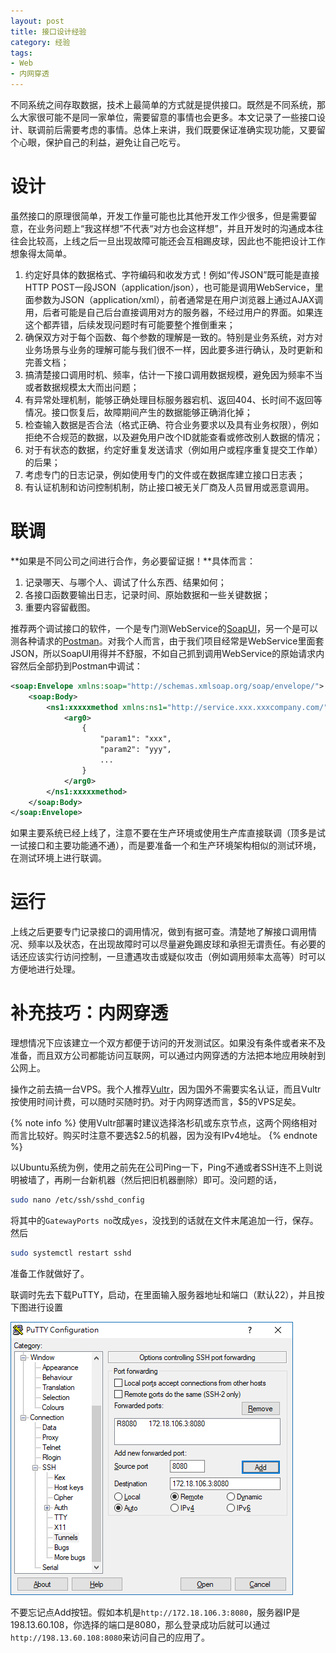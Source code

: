 ```yaml
---
layout: post
title: 接口设计经验
category: 经验
tags: 
- Web
- 内网穿透
---
```

不同系统之间存取数据，技术上最简单的方式就是提供接口。既然是不同系统，那么大家很可能不是同一家单位，需要留意的事情也会更多。本文记录了一些接口设计、联调前后需要考虑的事情。总体上来讲，我们既要保证准确实现功能，又要留个心眼，保护自己的利益，避免让自己吃亏。
<!-- more --> 

# 设计
虽然接口的原理很简单，开发工作量可能也比其他开发工作少很多，但是需要留意，在业务问题上“我这样想”不代表“对方也会这样想”，并且开发时的沟通成本往往会比较高，上线之后一旦出现故障可能还会互相踢皮球，因此也不能把设计工作想象得太简单。

1. 约定好具体的数据格式、字符编码和收发方式！例如“传JSON”既可能是直接HTTP POST一段JSON（application/json），也可能是调用WebService，里面参数为JSON（application/xml），前者通常是在用户浏览器上通过AJAX调用，后者可能是自己后台直接调用对方的服务器，不经过用户的界面。如果连这个都弄错，后续发现问题时有可能要整个推倒重来；
2. 确保双方对于每个函数、每个参数的理解是一致的。特别是业务系统，对方对业务场景与业务的理解可能与我们很不一样，因此要多进行确认，及时更新和完善文档；
3. 搞清楚接口调用时机、频率，估计一下接口调用数据规模，避免因为频率不当或者数据规模太大而出问题；
4. 有异常处理机制，能够正确处理目标服务器宕机、返回404、长时间不返回等情况。接口恢复后，故障期间产生的数据能够正确消化掉；
5. 检查输入数据是否合法（格式正确、符合业务要求以及具有业务权限），例如拒绝不合规范的数据，以及避免用户改个ID就能查看或修改别人数据的情况；
6. 对于有状态的数据，约定好重复发送请求（例如用户或程序重复提交工作单）的后果；
7. 考虑专门的日志记录，例如使用专门的文件或在数据库建立接口日志表；
8. 有认证机制和访问控制机制，防止接口被无关厂商及人员冒用或恶意调用。

# 联调
**如果是不同公司之间进行合作，务必要留证据！**具体而言：

1. 记录哪天、与哪个人、调试了什么东西、结果如何；
2. 各接口函数要输出日志，记录时间、原始数据和一些关键数据；
3. 重要内容留截图。

推荐两个调试接口的软件，一个是专门测WebService的[SoapUI](https://www.soapui.org)，另一个是可以测各种请求的[Postman](https://www.getpostman.com/apps)。对我个人而言，由于我们项目经常是WebService里面套JSON，所以SoapUI用得并不舒服，不如自己抓到调用WebService的原始请求内容然后全部扔到Postman中调试：

```xml
<soap:Envelope xmlns:soap="http://schemas.xmlsoap.org/soap/envelope/">
    <soap:Body>
        <ns1:xxxxxmethod xmlns:ns1="http://service.xxx.xxxcompany.com/">
            <arg0>
                {
                    "param1": "xxx",
                    "param2": "yyy",
                    ...
                }
            </arg0>
        </ns1:xxxxxmethod>
    </soap:Body>
</soap:Envelope>
```

如果主要系统已经上线了，注意不要在生产环境或使用生产库直接联调（顶多是试一试接口和主要功能通不通），而是要准备一个和生产环境架构相似的测试环境，在测试环境上进行联调。

# 运行
上线之后更要专门记录接口的调用情况，做到有据可查。清楚地了解接口调用情况、频率以及状态，在出现故障时可以尽量避免踢皮球和承担无谓责任。有必要的话还应该实行访问控制，一旦遭遇攻击或疑似攻击（例如调用频率太高等）时可以方便地进行处理。

# 补充技巧：内网穿透
理想情况下应该建立一个双方都便于访问的开发测试区。如果没有条件或者来不及准备，而且双方公司都能访问互联网，可以通过内网穿透的方法把本地应用映射到公网上。

操作之前去搞一台VPS。我个人推荐[Vultr](https://vultr.com)，因为国外不需要实名认证，而且Vultr按使用时间计费，可以随时买随时扔。对于内网穿透而言，$5的VPS足矣。

{% note info %}
使用Vultr部署时建议选择洛杉矶或东京节点，这两个网络相对而言比较好。购买时注意不要选$2.5的机器，因为没有IPv4地址。
{% endnote %}

以Ubuntu系统为例，使用之前先在公司Ping一下，Ping不通或者SSH连不上则说明被墙了，再刷一台新机器（然后把旧机器删除）即可。没问题的话，

```bash
sudo nano /etc/ssh/sshd_config
```

将其中的`GatewayPorts no`改成`yes`，没找到的话就在文件末尾追加一行，保存。然后

```bash
sudo systemctl restart sshd
```

准备工作就做好了。

联调时先去下载PuTTY，启动，在里面输入服务器地址和端口（默认22），并且按下图进行设置

![PuTTY设置](/img/cross-company-debug/putty-tunnel.png)

不要忘记点Add按钮。假如本机是`http://172.18.106.3:8080`，服务器IP是198.13.60.108，你选择的端口是8080，那么登录成功后就可以通过`http://198.13.60.108:8080`来访问自己的应用了。
